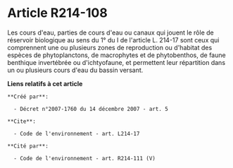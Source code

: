 # Article R214-108

Les cours d'eau, parties de cours d'eau ou canaux qui jouent le rôle de réservoir biologique au sens du 1° du I de l'article
L. 214-17 sont ceux qui comprennent une ou plusieurs zones de reproduction ou d'habitat des espèces de phytoplanctons, de
macrophytes et de phytobenthos, de faune benthique invertébrée ou d'ichtyofaune, et permettent leur répartition dans un ou
plusieurs cours d'eau du bassin versant.

**Liens relatifs à cet article**

	**Créé par**:

	  - Décret n°2007-1760 du 14 décembre 2007 - art. 5

	**Cite**:

	  - Code de l'environnement - art. L214-17

	**Cité par**:

	  - Code de l'environnement - art. R214-111 (V)
